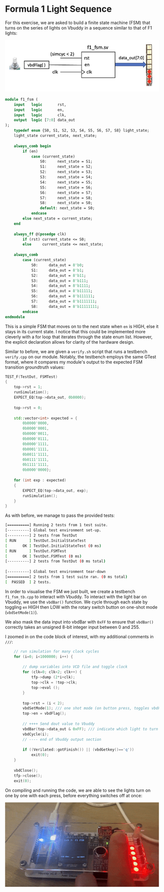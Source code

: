 # Formula 1 Light Sequence

For this exercise, we are asked to build a finite state machine (FSM) that turns on the series of lights on Vbuddy in a sequence similar to that of F1 lights:

![fsm](../images/F1_FSM.jpg)

```SystemVerilog
module f1_fsm (
    input   logic       rst,
    input   logic       en,
    input   logic       clk,
    output  logic [7:0] data_out
);
    typedef enum {S0, S1, S2, S3, S4, S5, S6, S7, S8} light_state;
    light_state current_state, next_state;

    always_comb begin
        if (en)
            case (current_state)
                S0:     next_state = S1;
                S1:     next_state = S2;
                S2:     next_state = S3;
                S3:     next_state = S4;
                S4:     next_state = S5;
                S5:     next_state = S6;
                S6:     next_state = S7;
                S7:     next_state = S8;
                S8:     next_state = S0;
                default: next_state = S0;
            endcase
        else next_state = current_state;
    end

    always_ff @(posedge clk)
        if (rst) current_state <= S0;
        else     current_state <= next_state;

    always_comb
        case (current_state)
            S0:     data_out = 8'b0;
            S1:     data_out = 8'b1;
            S2:     data_out = 8'b11;
            S3:     data_out = 8'b111;
            S4:     data_out = 8'b1111;
            S5:     data_out = 8'b11111;
            S6:     data_out = 8'b111111;
            S7:     data_out = 8'b1111111;
            S8:     data_out = 8'b11111111;
        endcase
endmodule
```

This is a simple FSM that moves on to the next state when `en` is HIGH, else it stays in its current state. I notice that this could be implemented more cleverly with a for loop that iterates through the state enum list. However, the explicit declaration allows for clarity of the hardware design.

Similar to before, we are given a `verify.sh` script that runs a testbench `verify.cpp` on our module. Notably, the testbench employs the same GTest format, where it compares my module's output to the expected FSM transition groundtruth values:

```C++
TEST_F(TestDut, FSMTest)
{
    top->rst = 1;
    runSimulation();
    EXPECT_EQ(top->data_out, 0b0000);

    top->rst = 0;

    std::vector<int> expected = {
        0b0000'0000,
        0b0000'0001,
        0b0000'0011,
        0b0000'0111,
        0b0000'1111,
        0b0001'1111,
        0b0011'1111,
        0b0111'1111,
        0b1111'1111,
        0b0000'0000};

    for (int exp : expected)
    {
        EXPECT_EQ(top->data_out, exp);
        runSimulation();
    }
}
```

As with before, we manage to pass the provided tests:

```bash
[==========] Running 2 tests from 1 test suite.
[----------] Global test environment set-up.
[----------] 2 tests from TestDut
[ RUN      ] TestDut.InitialStateTest
[       OK ] TestDut.InitialStateTest (0 ms)
[ RUN      ] TestDut.FSMTest
[       OK ] TestDut.FSMTest (0 ms)
[----------] 2 tests from TestDut (0 ms total)

[----------] Global test environment tear-down
[==========] 2 tests from 1 test suite ran. (0 ms total)
[  PASSED  ] 2 tests.
```

In order to visualise the FSM we just built, we create a testbench `f1_fsm_tb.cpp` to interact with Vbuddy. To interact with the light bar on Vbuddy, we use the `vbdBar()` function. We cycle through each state by toggling `en` HIGH then LOW with the rotary switch button on one-shot mode (`vbdSetMode(1)`).

We also mask the data input into vbdBar with `0xFF` to ensure that `vbdBar()` correctly takes an unsigned 8-bit integer input between 0 and 255.

I zoomed in on the code block of interest, with my additional comments in `///`:

```C++
    // run simulation for many clock cycles
    for (i=0; i<1000000; i++) {

        // dump variables into VCD file and toggle clock
        for (clk=0; clk<2; clk++) {
            tfp->dump (2*i+clk);
            top->clk = !top->clk;
            top->eval ();
        }

        top->rst = (i < 2);
        vbdSetMode(1); /// one shot mode (on button press, toggles vbdFlag HIGH then back to LOW the next cycle)
        top->en = vbdFlag();
        
        // ++++ Send dout value to Vbuddy
        vbdBar(top->data_out & 0xFF); /// indicate which light to turn on using the FSM output
        vbdCycle(i);
        // ---- end of Vbuddy output section

        if ((Verilated::gotFinish()) || (vbdGetkey()=='q'))
            exit(0);
    }

    vbdClose();
    tfp->close();
    exit(0);
```

On compiling and running the code, we are able to see the lights turn on one by one with each press, before everything switches off at once:

![lights](../images/lights.gif)